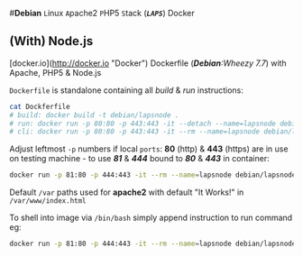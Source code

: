 #__Debian__ ``L``inux ``A``pache2 ``P``HP5 ``S``tack (__*``LAPS``*__) Docker
## (With) Node.js
[docker.io](http://docker.io \"Docker\") Dockerfile (_**Debian**:Wheezy 7.7_) with Apache, PHP5 & Node.js

``Dockerfile`` is standalone containing all _build_ & _run_ instructions:
```sh
cat Dockferfile
# build: docker build -t debian/lapsnode .
# run: docker run -p 80:80 -p 443:443 -it --detach --name=lapsnode debian/lapsnode
# cli: docker run -p 80:80 -p 443:443 -it --rm --name=lapsnode debian/lapsnode
```
Adjust leftmost ``-p`` numbers if local ``ports``: **80** (http) & **443** (https) are in use on testing machine - to use **_81_** & **_444_** bound to __*80*__ & __*443*__ in container:
```sh
docker run -p 81:80 -p 444:443 -it --rm --name=lapsnode debian/lapsnode
```
Default ``/var`` paths used for __apache2__ with default "It Works!" in ``/var/www/index.html`` 

To shell into image via ``/bin/bash`` simply append instruction to run command eg: 
```sh
docker run -p 81:80 -p 444:443 -it --rm --name=lapsnode debian/lapsnode /bin/bash
```
